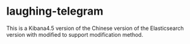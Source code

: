 # laughing-telegram
  This is a Kibana4.5 version of the Chinese version of the Elasticsearch version with modified to support modification method.
